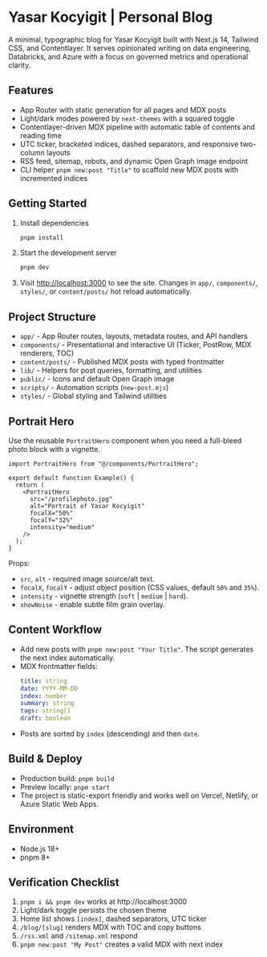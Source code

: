 # Yasar Kocyigit | Personal Blog

A minimal, typographic blog for Yasar Kocyigit built with Next.js 14, Tailwind CSS, and Contentlayer. It serves opinionated writing on data engineering, Databricks, and Azure with a focus on governed metrics and operational clarity.

## Features
- App Router with static generation for all pages and MDX posts
- Light/dark modes powered by `next-themes` with a squared toggle
- Contentlayer-driven MDX pipeline with automatic table of contents and reading time
- UTC ticker, bracketed indices, dashed separators, and responsive two-column layouts
- RSS feed, sitemap, robots, and dynamic Open Graph image endpoint
- CLI helper `pnpm new:post "Title"` to scaffold new MDX posts with incremented indices

## Getting Started
1. Install dependencies
   ```bash
   pnpm install
   ```
2. Start the development server
   ```bash
   pnpm dev
   ```
3. Visit [http://localhost:3000](http://localhost:3000) to see the site. Changes in `app/`, `components/`, `styles/`, or `content/posts/` hot reload automatically.

## Project Structure
- `app/` - App Router routes, layouts, metadata routes, and API handlers
- `components/` - Presentational and interactive UI (Ticker, PostRow, MDX renderers, TOC)
- `content/posts/` - Published MDX posts with typed frontmatter
- `lib/` - Helpers for post queries, formatting, and utilities
- `public/` - Icons and default Open Graph image
- `scripts/` - Automation scripts (`new-post.mjs`)
- `styles/` - Global styling and Tailwind utilities

## Portrait Hero
Use the reusable `PortraitHero` component when you need a full-bleed photo block with a vignette.

```tsx
import PortraitHero from "@/components/PortraitHero";

export default function Example() {
  return (
    <PortraitHero
      src="/profilephoto.jpg"
      alt="Portrait of Yasar Kocyigit"
      focalX="50%"
      focalY="32%"
      intensity="medium"
    />
  );
}
```

Props:
- `src`, `alt` - required image source/alt text.
- `focalX`, `focalY` - adjust object position (CSS values, default `50%` and `35%`).
- `intensity` - vignette strength (`soft` | `medium` | `hard`).
- `showNoise` - enable subtle film grain overlay.

## Content Workflow
- Add new posts with `pnpm new:post "Your Title"`. The script generates the next index automatically.
- MDX frontmatter fields:
  ```yaml
  title: string
  date: YYYY-MM-DD
  index: number
  summary: string
  tags: string[]
  draft: boolean
  ```
- Posts are sorted by `index` (descending) and then `date`.

## Build & Deploy
- Production build: `pnpm build`
- Preview locally: `pnpm start`
- The project is static-export friendly and works well on Vercel, Netlify, or Azure Static Web Apps.

## Environment
- Node.js 18+
- pnpm 8+

## Verification Checklist
1. `pnpm i && pnpm dev` works at http://localhost:3000
2. Light/dark toggle persists the chosen theme
3. Home list shows `[index]`, dashed separators, UTC ticker
4. `/blog/[slug]` renders MDX with TOC and copy buttons
5. `/rss.xml` and `/sitemap.xml` respond
6. `pnpm new:post "My Post"` creates a valid MDX with next index
